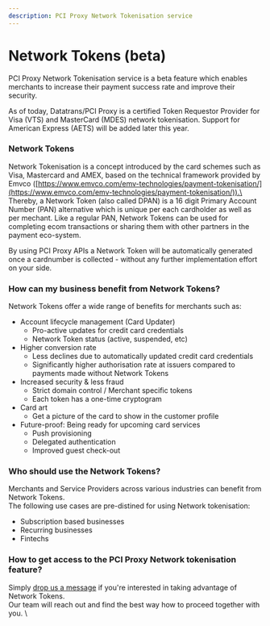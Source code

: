 ```yaml
---
description: PCI Proxy Network Tokenisation service
---
```


# Network Tokens (beta)

PCI Proxy Network Tokenisation service is a beta feature which enables merchants to increase their payment success rate and improve their security. 

As of today, Datatrans/PCI Proxy is a certified Token Requestor Provider for Visa (VTS) and MasterCard (MDES) network tokenisation. Support for American Express (AETS) will be added later this year. 

### **Network Tokens**

Network Tokenisation is a concept introduced by the card schemes such as Visa, Mastercard and AMEX, based on the technical framework provided by Emvco ([https://www.emvco.com/emv-technologies/payment-tokenisation/](https://www.emvco.com/emv-technologies/payment-tokenisation/)).\
Thereby, a Network Token (also called DPAN) is a 16 digit Primary Account Number (PAN) alternative which is unique per each cardholder as well as per mechant. Like a regular PAN, Network Tokens can be used for completing ecom transactions or sharing them with other partners in the payment eco-system. 

By using PCI Proxy APIs a Network Token will be automatically generated once a cardnumber is collected - without any further implementation effort on your side. 

### How can my business benefit from Network Tokens? 

Network Tokens offer a wide range of benefits for merchants such as: 

* Account lifecycle management (Card Updater)
  * Pro-active updates for credit card credentials
  * Network Token status (active, suspended, etc)
* Higher conversion rate
  * Less declines due to automatically updated credit card credentials
  * Significantly higher authorisation rate at issuers compared to payments made without Network Tokens
* Increased security & less fraud 
  * Strict domain control / Merchant specific tokens
  * Each token has a one-time cryptogram
* Card art
  * Get a picture of the card to show in the customer profile
* Future-proof: Being ready for upcoming card services 
  * Push provisioning
  * Delegated authentication
  * Improved guest check-out

### Who should use the Network Tokens? 

Merchants and Service Providers across various industries can benefit from Network Tokens. \
The following use cases are pre-distined for using Network tokenisation:

* Subscription based businesses
* Recurring businesses
* Fintechs

### How to get access to the PCI Proxy Network tokenisation feature? 

Simply [drop us a message](https://www.pci-proxy.com/pci-proxy/contact/) if you're interested in taking advantage of Network Tokens.\
Our team will reach out and find the best way how to proceed together with you. \
  



